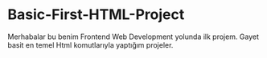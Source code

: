 # Basic-First-HTML-Project

Merhabalar bu benim Frontend Web Development yolunda ilk projem.
Gayet basit en temel Html komutlarıyla yaptığım projeler.